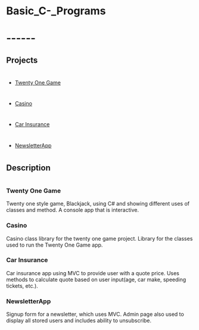 # Basic_C-_Programs
# ------
## Projects
# 
- [Twenty One Game](https://github.com/TBranscome/Basic_C_sharp_Programs/tree/main/TwentyOne)
#
- [Casino](https://github.com/TBranscome/Basic_C_sharp_Programs/tree/main/Casino)
#
- [Car Insurance](https://github.com/TBranscome/Basic_C_sharp_Programs/tree/main/CarInsurance)
#
- [NewsletterApp](https://github.com/TBranscome/Basic_C_sharp_Programs/tree/main/NewsletterAppMVC)
# 
## Description
#
### Twenty One Game
Twenty one style game, Blackjack, using C# and showing different uses of classes and method. A console app that is interactive.
### Casino
Casino class library for the twenty one game project. Library for the classes used to run the Twenty One Game app.
### Car Insurance
Car insurance app using MVC to provide user with a quote price. Uses methods to calculate quote based on user input(age, car make, speeding tickets, etc.).
### NewsletterApp
Signup form for a newsletter, which uses MVC. Admin page also used to display all stored users and includes ability to unsubscribe.
